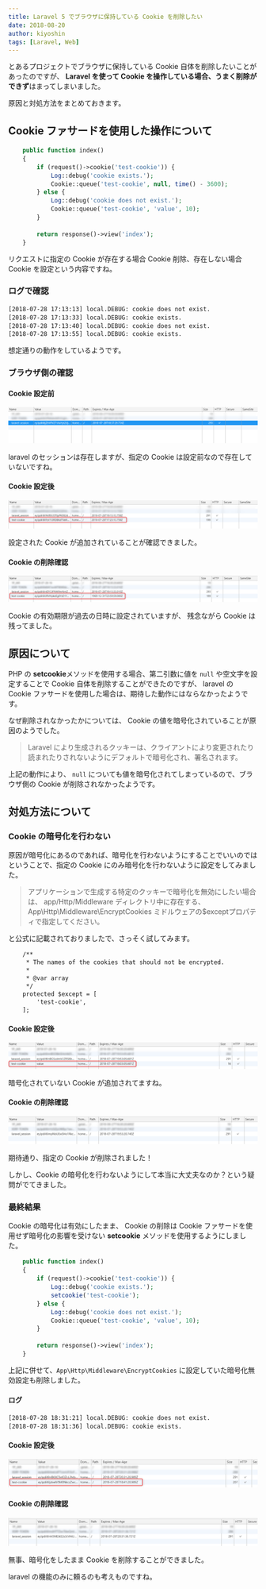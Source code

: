 ```yaml
---
title: Laravel 5 でブラウザに保持している Cookie を削除したい
date: 2018-08-20
author: kiyoshin
tags: [Laravel, Web]
---
```


とあるプロジェクトでブラウザに保持している Cookie 自体を削除したいことがあったのですが、 **Laravel を使って Cookie を操作している場合、うまく削除ができず**はまってしまいました。

原因と対処方法をまとめておきます。

## Cookie ファサードを使用した操作について

```php
    public function index()
    {
        if (request()->cookie('test-cookie')) {
            Log::debug('cookie exists.');
            Cookie::queue('test-cookie', null, time() - 3600);
        } else {
            Log::debug('cookie does not exist.');
            Cookie::queue('test-cookie', 'value', 10);
        }

        return response()->view('index');
    }
```

リクエストに指定の Cookie が存在する場合 Cookie 削除、存在しない場合 Cookie を設定という内容ですね。

### ログで確認

```sh
[2018-07-28 17:13:13] local.DEBUG: cookie does not exist.
[2018-07-28 17:13:33] local.DEBUG: cookie exists.
[2018-07-28 17:13:40] local.DEBUG: cookie does not exist.
[2018-07-28 17:13:55] local.DEBUG: cookie exists.
```

想定通りの動作をしているようです。

### ブラウザ側の確認

#### Cookie 設定前
![](images/laravel5-delete-cookie-1.png)

laravel のセッションは存在しますが、指定の Cookie は設定前なので存在していないですね。

#### Cookie 設定後
![](images/laravel5-delete-cookie-2.png)

設定された Cookie が追加されていることが確認できました。

#### Cookie の削除確認
![](images/laravel5-delete-cookie-3.png)

Cookie の有効期限が過去の日時に設定されていますが、 残念ながら Cookie は残ってました。

## 原因について

PHP の **setcookie**メソッドを使用する場合、第二引数に値を `null` や空文字を設定することで Cookie 自体を削除することができたのですが、 laravel の Cookie ファサードを使用した場合は、期待した動作にはならなかったようです。

なぜ削除されなかったかについては、 Cookie の値を暗号化されていることが原因のようでした。

> Laravel により生成されるクッキーは、クライアントにより変更されたり読まれたりされないようにデフォルトで暗号化され、署名されます。

上記の動作により、 `null` についても値を暗号化されてしまっているので、ブラウザ側の Cookie が削除されなかったようです。

## 対処方法について

### Cookie の暗号化を行わない

原因が暗号化にあるのであれば、暗号化を行わないようにすることでいいのではということで、指定の Cookie にのみ暗号化を行わないように設定をしてみました。

> アプリケーションで生成する特定のクッキーで暗号化を無効にしたい場合は、 app/Http/Middleware ディレクトリ中に存在する、 App\Http\Middleware\EncryptCookies ミドルウェアの$exceptプロパティで指定してください。

と公式に記載されておりましたで、さっそく試してみます。

```
    /**
     * The names of the cookies that should not be encrypted.
     *
     * @var array
     */
    protected $except = [
        'test-cookie',
    ];
```

#### Cookie 設定後
![](images/laravel5-delete-cookie-4.png)

暗号化されていない Cookie が追加されてますね。

#### Cookie の削除確認
![](images/laravel5-delete-cookie-5.png)

期待通り、指定の Cookie が削除されました！

しかし、Cookie の暗号化を行わないようにして本当に大丈夫なのか？という疑問がでてきました。

### 最終結果

Cookie の暗号化は有効にしたまま、 Cookie の削除は Cookie ファサードを使用せず暗号化の影響を受けない **setcookie** メソッドを使用するようにしました。

```php
    public function index()
    {
        if (request()->cookie('test-cookie')) {
            Log::debug('cookie exists.');
            setcookie('test-cookie');
        } else {
            Log::debug('cookie does not exist.');
            Cookie::queue('test-cookie', 'value', 10);
        }

        return response()->view('index');
    }
```

上記に併せて、`App\Http\Middleware\EncryptCookies` に設定していた暗号化無効設定も削除しました。

#### ログ

```sh
[2018-07-28 18:31:21] local.DEBUG: cookie does not exist.
[2018-07-28 18:31:36] local.DEBUG: cookie exists.
```

#### Cookie 設定後
![](images/laravel5-delete-cookie-6.png)

#### Cookie の削除確認
![](images/laravel5-delete-cookie-7.png)

無事、暗号化をしたまま Cookie を削除することができました。

laravel の機能のみに頼るのも考えものですね。
